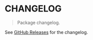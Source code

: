 # CHANGELOG

> Package changelog.

See [GitHub Releases](https://github.com/stdlib-js/ndarray-base-wrap-index/releases) for the changelog.